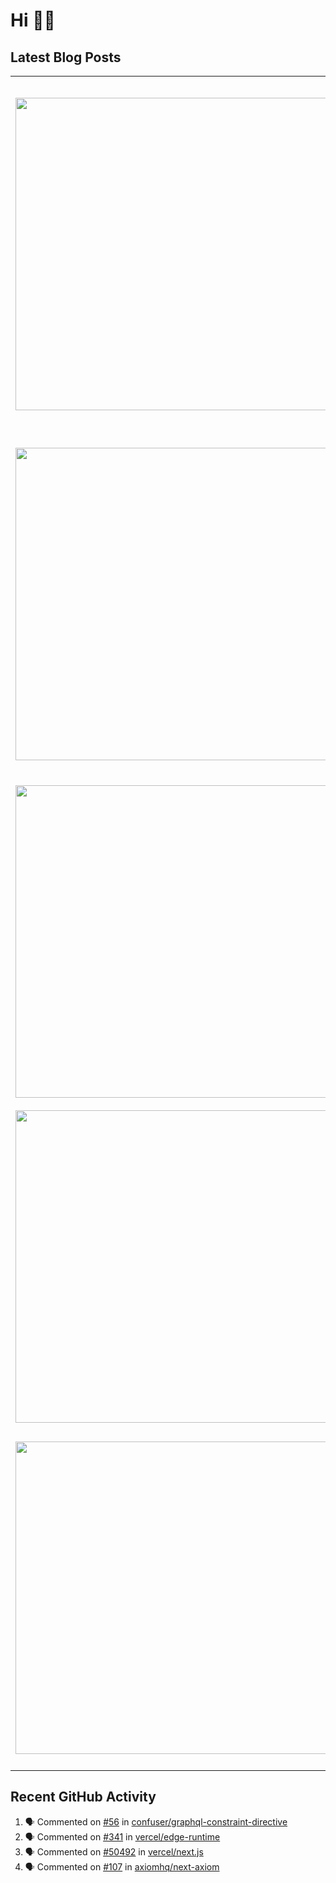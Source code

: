 # Hi 👋🏼

## Latest Blog Posts

<!-- HASHNODE_POSTS:START -->
<table>
	<tr>
			<td><img src="https://cdn.hashnode.com/res/hashnode/image/upload/v1650958064619/OZIlB7YIy.jpeg" width="500" height="auto" /></td>
			<td>
				<sup>2023-10-11T12:07:53.967Z</sup><br />
				<b>consequat proident qui quis do exercitation</b>
				<p>Fugiat et Lorem voluptate minim. Dolore aliquip anim minim incididunt quis laborum nostrud cillum do anim et magna. Deserunt pariatur quis exercitation duis nisi sunt commodo fugiat dolore voluptate cillum. Quis labore id id ad magna ad nisi culpa eu...</p>
			</td>
		</tr>
<tr>
			<td><img src="https://cdn.hashnode.com/res/hashnode/image/upload/v1650958064619/OZIlB7YIy.jpeg" width="500" height="auto" /></td>
			<td>
				<sup>2023-10-10T15:28:17.146Z</sup><br />
				<b>mollit2 occaecat consectetur et laborum voluptate</b>
				<p>Dolore aliqua occaecat amet ad anim minim aute nisi adipisicing velit ea. Cupidatat nostrud dolor deserunt velit commodo qui deserunt dolor anim voluptate. Nostrud dolore elit reprehenderit voluptate commodo qui mollit. Et qui deserunt ex tempor comm...</p>
			</td>
		</tr>
<tr>
			<td><img src="https://cdn.hashnode.com/res/hashnode/image/upload/v1650958446673/FNjp5vVco.jpeg" width="500" height="auto" /></td>
			<td>
				<sup>2023-10-10T06:15:19.391Z</sup><br />
				<b>reprehenderit ad reprehenderit quis ipsum commodos</b>
				<p>Cillum officia aute id. In cillum veniam qui exercitation minim et amet enim ex. Incididunt do exercitation enim mollit ut elit minim amet do proident magna nisi sunt velit. Ex anim aute magna eu id. Sit id fugiat ullamco in. Cupidatat velit ullamco ...</p>
			</td>
		</tr>
<tr>
			<td><img src="https://cdn.hashnode.com/res/hashnode/image/upload/v1650958446673/FNjp5vVco.jpeg" width="500" height="auto" /></td>
			<td>
				<sup>2023-10-09T14:28:45.470Z</sup><br />
				<b>ad adipisicing est quis esse consequat</b>
				<p>Labore ex labore ea ex in tempor amet exercitation aliquip. In ad sit ipsum nisi veniam enim ad nostrud. Adipisicing fugiat dolore cillum est labore. Eiusmod duis minim deserunt labore duis nisi cillum do fugiat irure tempor anim ut. Mollit excepteur...</p>
			</td>
		</tr>
<tr>
			<td><img src="https://cdn.hashnode.com/res/hashnode/image/upload/v1650958446673/FNjp5vVco.jpeg" width="500" height="auto" /></td>
			<td>
				<sup>2023-10-05T12:22:40.130Z</sup><br />
				<b>aliqua consectetur reprehenderit mollit qui consequat</b>
				<p>Occaecat consectetur proident laboris fugiat cupidatat quis exercitation mollit sunt. Reprehenderit do minim sint. Eu occaecat nulla incididunt aliquip aliqua reprehenderit do deserunt commodo culpa officia dolore tempor. Laboris labore reprehenderit...</p>
			</td>
		</tr>
</table>
<!-- HASHNODE_POSTS:END -->

## Recent GitHub Activity

<!--START_SECTION:activity-->
1. 🗣 Commented on [#56](https://github.com/confuser/graphql-constraint-directive/issues/56) in [confuser/graphql-constraint-directive](https://github.com/confuser/graphql-constraint-directive)
2. 🗣 Commented on [#341](https://github.com/vercel/edge-runtime/issues/341) in [vercel/edge-runtime](https://github.com/vercel/edge-runtime)
3. 🗣 Commented on [#50492](https://github.com/vercel/next.js/issues/50492) in [vercel/next.js](https://github.com/vercel/next.js)
4. 🗣 Commented on [#107](https://github.com/axiomhq/next-axiom/issues/107) in [axiomhq/next-axiom](https://github.com/axiomhq/next-axiom)
<!--END_SECTION:activity-->
